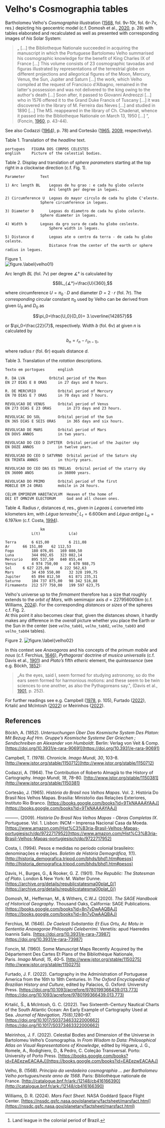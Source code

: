 # Velho's Cosmographia tables

Bartholomeu Velho's *Cosmographia* illustration ([1568](http://catalogue.bnf.fr/ark:/12148/cb416166390), fol. 9v-10r, fol. 6r-7v, res.) depicting his geocentric model (c.f. Domosh et al., [2020](https://books.google.com/books?id=8n7vDwAAQBAJ), p. 28) with tables elaborated and recalculated as well as presented with corresponding images of *his*  Solar System:

>„ [...] the Bibliotheque Nationale succeeded in acquiring the manuscript in which the Portuguese Bartolomeu Velho summarised his cosmographic knowledge for the benefit of King Charles IX of France [...] This volume consists of 23 cosmographic tavoadas and figuras illustrated by representations of the terrestrial globe on different projections and allegorical figures of the Moon, Mercury, Venus, the Sun, Jupiter and Saturn  [...] the work, which Velho compiled at the request of Francisco d'Albagno, remained in the latter's possession and was not delivered to the king owing to the author's death [...] Soon after, it passed to Giovanni Andreozzi [...] who in 1576 offered it to the Grand Duke Francis of Tuscany [...]  it was discovered in the library of M. Ferreira das Neves [...] and studied in 1890 [...] The MS. reappeared in the library of Ch. Chadenat, whence it passed into the Bibliotheque Nationale on March 13, 1950 [...] “, (Foncin, [1960](http://www.jstor.org/stable/1150275), p. 43-44).

See also Codazzi ([1964](http://www.jstor.org/stable/1150381)), p. 78) and Cortesão ([1965](https://books.google.com/books?id=9TkNAAAAYAAJ), [2009](https://www.amazon.com/Hist%C3%B3ria-Brasil-Velhos-Mapas-portugiesisch/dp/9722717952), respectively).

Table 1. Translation of the *headline* text.		
~~~
portugues	FIGURA DOS CORPOS CELESTES			
english		Picture of the celestial bodies.
~~~

Table 2. Display and translation of *sphere parameters* starting at the top right in a clockwise direction (c.f. Fig. 1).		
~~~
Parameter		Text	

1) Arc length BL	Legoas de hu grao : e cada hu globo celeste
                	Arc length per degree in legues.	

2) Circumference U	Legoas do mayor circulo de cada hu globo C'eleste.				
          		Sphere circumference in legues.	

3) Diameter D		Legoas do diametro de cada hu globo celeste.	
         		Sphere diameter in legues.	

4) Width b		Legoas da gro sura de cada hu globo cesleste.	
                	Sphere width in legues.	
	
5) Distance d		Legoas ate o centro da terra ‐ de cada hu globo celeste.
                	Distance from the center of the earth or sphere radius in legues.  
~~~
Figure 1. 		
![figure.\label{velho01}](velho01.png)

Arc length *BL* (fol. 7v) per degree $∡°$ is calculated by

$$BL_{∡°}=\frac{U}{360},$$

where circumference $U=\pi_0⋅D$ and diameter $D=2⋅r$ (fol. 7r). The *corresponding* circular constant $\pi_0$ used by Velho can be derived from given $U_0$ and $D_0$ as

$$\pi_0=\frac{U_0}{D_0}= 3.\overline{142857}$$

or $\pi_0=\frac{22}{7}$, respectively. Width $b$ (fol. 6v) at given $n$ is calculated by

$$b_n=r_n-r_{(n-1)},$$

where radius $r$ (fol. 6r) equals distance $d$.

Table 3. Translation of the *rotation* descriptions.		
~~~
Texto em portogues		english

R. DA LVA			Orbital period of the Moon
EN 27 DIAS E 8 ORAS		in 27 days and 8 hours.

R. DE MERCVRIO			Orbital period of Mercury
EN 70 DIAS E 7 ORAS		in 70 days and 7 hours.

REVOLVCAO DE VENUS		Orbital period of Venus
EN 273 DIAS E 23 ORAS		in 273 days and 23 hours.

REVOLVCAC DO SOL		Orbital period of the Sun
EN 365 DIAS E SEIS ORAS		in 365 days and six hours.

REVOLVCAO DE MARS		Orbital period of Mars
EN DOVS ANNOS			in two years.

REVOLVCAO DO CEO D IVPITER	Orbital period of the Jupiter sky
EN DOZE ANNOS			in twelve years.

REVOLVCAO DO CEO D SATVRNO	Orbital period of the Saturn sky
EN TRINTA ANNOS			in thirty years.

REVOLVCAO DO CEO DAS ES TRELAS	Orbital period of the starry sky
EN 36000 ANOS			in 36000 years.

REVOLVCAO DO PRIMO		Orbital period of the first
MOBILE EM 24 ORAS		mobile in 24 hours.

CELVM EMPIREVM HABITACVLVM	Heaven of the home of
DEI ET OMNIVM ELECTORUM		God and all chosen ones.
~~~
Table 4. Radius *r*, distances *d*, res., given in *Legoas* $L$ converted into kilometers *km*, with *Légua terrestre*[^1] $L_t=6.600km$ and *Légua antiga* $L_a=6.197km$ (c.f. Costa, [1994](http://historia_demografica.tripod.com/bhds/bhd1.htm#pesos)).
[^1]:Land league in the colonial period of Brazil.
~~~
                km		
        	L(t)             L(a)
	
Terra	 	6 615,00         6 211,08 	
Ar	 	66 151,80 	 62 112,53 	 
Fogo		180 076,05 	 169 080,50 	 
Luna		344 092,65 	 323 082,14 	 
Mercurio	895 537,50 	 840 855,44 	 
Venus		4 974 750,00 	 4 670 988,75 	 
Sol	 	6 627 225,00 	 6 222 562,63 	 
Mars	 	34 430 550,00 	 32 328 199,75 	 
Jupiter	 	65 894 812,50 	 61 871 235,31 	 
Saturno	 	104 737 875,00 	 98 342 516,88 	 
Firmamento	212 577 750,00 	 199 597 623,75  
~~~
Velho's universe up to the *firmament* therefore has a size that roughly extends to the *orbit of Mars*, with semimajor axis $d=227956000km$ (c.f. Williams, [2024](https://nssdc.gsfc.nasa.gov/planetary/factsheet/marsfact.html)).
For the corresponding *distances* or *sizes* of the spheres c.f. Fig. 2.  
At this point it also becomes clear that, given the distances shown, it hardly makes any difference in the *overall* picture whether you place the Earth or the Sun in the center (see `velho_tab01`, `velho_tab02`, `velho_tab03` and `velho_tab04` tables).  

Figure 2.
![figure.\label{velho02}](velho02.png)

In this context see *Anaxagoras* and his concepts of the *primum mobile* and *nous* (c.f. Ferchius, [1646](https://doi.org/10.3931/e-rara-73987)), *Pythagoras‘* doctrine of *musica universalis* (c.f. Davis et al., [1901](https://archive.org/details/republicstatesma00plat_0/)) and *Plato’s* fifth *etheric* element, the *quintessence* (see e.g. Böckh, [1852](https://doi.org/10.3931/e-rara-90691)):

>„As the eyes, said I, seem formed for studying astronomy, so do the ears seem formed for harmonious motions: and these seem to be twin sciences to one another, as also the Pythagoreans say.", (Davis et al., [1901](https://archive.org/details/republicstatesma00plat_0/), p. 252).
>
For further readings see e.g. Campbell ([1978](http://www.jstor.org/stable/1150712), p. 105), Furtado ([2022](https://doi.org/10.1093/acrefore/9780199366439.013.773)), Krtalić and McIntosh ([2022](https://doi.org/10.1017/S0373463322000662)) or Meirinhos ([2022](https://books.google.com/books?id=EAEezwEACAAJ)).

## References

Böckh, A. (1852). *Untersuchungen Über Das Kosmische System Des Platon: Mit Bezug Auf Hrn. Gruppe’s Kosmische Systeme Der Griechen ; Sendschreiben an Alexander von Humboldt*. Berlin: Verlag von Veit & Comp. [https://doi.org/10.3931/e-rara-90691](https://doi.org/10.3931/e-rara-90691)

Campbell, T. (1978). Chronicle. *Imago Mundi, 30*, 103–8. [http://www.jstor.org/stable/1150712](http://www.jstor.org/stable/1150712)

Codazzi, A. (1964). The Contribution of Roberto Almagià to the History of Cartography. *Imago Mundi, 18*, 78–80. [http://www.jstor.org/stable/1150381](http://www.jstor.org/stable/1150381)

Cortesão, J. (1965). *História do Brasil nos Velhos Mapas*. Vol. 2. História Do Brasil Nos Velhos Mapas. Brasilia: Ministor̄io das Relações Exteriores, Instituto Rio Branco. [https://books.google.com/books?id=9TkNAAAAYAAJ](https://books.google.com/books?id=9TkNAAAAYAAJ)

———. (2009). *História Do Brasil Nos Velhos Mapas - Obras Completas IX*. Portuguese. Vol. 1. Lisbon: INCM – Imprensa Nacional Casa da Moeda. [https://www.amazon.com/Hist%C3%B3ria-Brasil-Velhos-Mapas-portugiesisch/dp/9722717952](https://www.amazon.com/Hist%C3%B3ria-Brasil-Velhos-Mapas-portugiesisch/dp/9722717952)

Costa, I. (1994). Pesos e medidas no período colonial brasileiro: denominações e relações. *Boletim de História Demográfica, 1*(1). [http://historia_demografica.tripod.com/bhds/bhd1.htm#pesos](http://historia_demografica.tripod.com/bhds/bhd1.htm#pesos)

Davis, H., Burges, G., & Rooker, G. Z. (1901). *The Republic: The Statesman of Plato*. London & New York: M. Walter Dunne. [https://archive.org/details/republicstatesma00plat_0/](https://archive.org/details/republicstatesma00plat_0/)

Domosh, M., Heffernan, M., & Withers, C.W.J. (2020). *The SAGE Handbook of Historical Geography*. Thousand Oaks, California: SAGE Publications. [https://books.google.com/books?id=8n7vDwAAQBAJ](https://books.google.com/books?id=8n7vDwAAQBAJ)

Ferchius, M. (1646). *De Caelesti Svbstantia: Et Eius Ortu, Ac Motu in Sententia Anaxagorae Philosophi Celeberrimi*. Venetiis: apud Haeredes Ioannis Salis. [https://doi.org/10.3931/e-rara-73987](https://doi.org/10.3931/e-rara-73987)

Foncin, M. (1960). Some Manuscript Maps Recently Acquired by the Département Des Cartes Et Plans of the Bibliothèque Nationale, Paris. *Imago Mundi, 15*, 40–5. [http://www.jstor.org/stable/1150275](http://www.jstor.org/stable/1150275)

Furtado, J. F. (2022). Cartography in the Administration of Portuguese America from the 16th to 18th Centuries. In *The Oxford Encyclopedia of Brazilian History and Culture*, edited by Palacios, G. Oxford: University Press. [https://doi.org/10.1093/acrefore/9780199366439.013.773](https://doi.org/10.1093/acrefore/9780199366439.013.773)

Krtalić, Š., & McIntosh, G. C. (2022). Two Sixteenth-Century Nautical Charts of the South Atlantic Ocean: An Early Example of Cartography Used at Sea. *Journal of Navigation, 75*(6),1280–97. [https://doi.org/10.1017/S0373463322000662](https://doi.org/10.1017/S0373463322000662)

Meirinhos, J. F. (2022). Celestial Bodies and Dimension of the Universe in Bartolomeu Velho’s Cosmographia. In *From Wisdom to Data: Philosophical Atlas on Visual Representations of Knowledge*, edited by Higuera, J. G., Romele, A., Rodighiero, D., & Pedro, C. Coleção Transversal. Porto: University of Porto Press. [https://books.google.com/books?id=EAEezwEACAAJ](https://books.google.com/books?id=EAEezwEACAAJ)

Velho, B. (1568). *Principio da verdadeira cosmographia ... per Bartholomeu Velho portugues/neste anno de 1568*. Paris: Bibliothèque nationale de France. [http://catalogue.bnf.fr/ark:/12148/cb416166390](http://catalogue.bnf.fr/ark:/12148/cb416166390)

Williams, D. R. (2024). *Mars Fact Sheet*. NASA Goddard Space Flight Center. [https://nssdc.gsfc.nasa.gov/planetary/factsheet/marsfact.html](https://nssdc.gsfc.nasa.gov/planetary/factsheet/marsfact.html)
